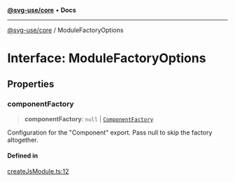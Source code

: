 [**@svg-use/core**](../README.md) • **Docs**

---

[@svg-use/core](../README.md) / ModuleFactoryOptions

# Interface: ModuleFactoryOptions

## Properties

### componentFactory

> **componentFactory**: `null` \|
> [`ComponentFactory`](../type-aliases/ComponentFactory.md)

Configuration for the "Component" export. Pass null to skip the factory
altogether.

#### Defined in

[createJsModule.ts:12](https://github.com/fpapado/svg-use/blob/3b00347120e4d16a0b5896e0c16c3dc896a7bab1/packages/core/src/createJsModule.ts#L12)
